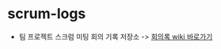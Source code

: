 # scrum-logs
- 팀 프로젝트 스크럼 미팅 회의 기록 저장소 -> [회의록 wiki 바로가기](https://github.com/SESACTeamProject/scrum-logs/wiki)
